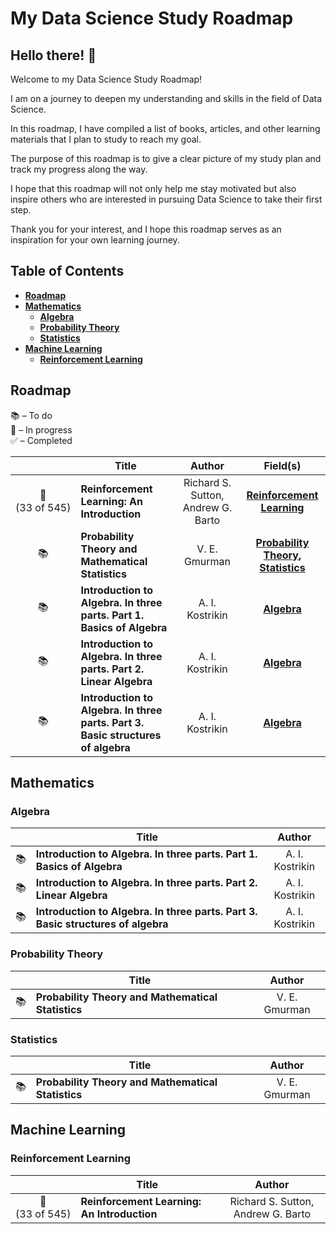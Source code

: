 # My Data Science Study Roadmap

## Hello there! 👋

Welcome to my Data Science Study Roadmap!

I am on a journey to deepen my understanding and skills in the field of Data Science.

In this roadmap, I have compiled a list of books, articles, and other learning materials that I plan to study to reach my goal.

The purpose of this roadmap is to give a clear picture of my study plan and track my progress along the way.

I hope that this roadmap will not only help me stay motivated but also inspire others who are interested in pursuing Data Science to take their first step.

Thank you for your interest, and I hope this roadmap serves as an inspiration for your own learning journey.

## Table of Contents

- **[Roadmap](#roadmap)**
- **[Mathematics](#mathematics)**
  - **[Algebra](#algebra)**
  - **[Probability Theory](#probability-theory)**
  - **[Statistics](#statistics)**
- **[Machine Learning](#machine-learning)**
  - **[Reinforcement Learning](#reinforcement-learning)**

## Roadmap

📚 – To do  
📖 – In progress  
✅ – Completed

|                                | Title                                                                            | Author                             | Field(s)                                                                 |
| :----------------------------: | -------------------------------------------------------------------------------- | :--------------------------------: | :----------------------------------------------------------------------: |
| 📖<br/>(33&nbsp;of&nbsp;545)   | **Reinforcement Learning: An Introduction**                                      | Richard S. Sutton, Andrew G. Barto | **[Reinforcement Learning](#reinforcement-learning)**                    |
| 📚                             | **Probability Theory and Mathematical Statistics**                               | V. E. Gmurman                      | **[Probability Theory](#probability-theory), [Statistics](#statistics)** |
| 📚                             | **Introduction to Algebra. In three parts. Part 1. Basics of Algebra**           | A. I. Kostrikin                    | **[Algebra](#algebra)**                                                  |
| 📚                             | **Introduction to Algebra. In three parts. Part 2. Linear Algebra**              | A. I. Kostrikin                    | **[Algebra](#algebra)**                                                  |
| 📚                             | **Introduction to Algebra. In three parts. Part 3. Basic structures of algebra** | A. I. Kostrikin                    | **[Algebra](#algebra)**                                                  |

## Mathematics

### Algebra

|      | Title                                                                            | Author          |
| :--: | -------------------------------------------------------------------------------- | :-------------: |
| 📚   | **Introduction to Algebra. In three parts. Part 1. Basics of Algebra**           | A. I. Kostrikin |
| 📚   | **Introduction to Algebra. In three parts. Part 2. Linear Algebra**              | A. I. Kostrikin |
| 📚   | **Introduction to Algebra. In three parts. Part 3. Basic structures of algebra** | A. I. Kostrikin |

### Probability Theory

|      | Title                                              | Author        |
| :--: | -------------------------------------------------- | :-----------: |
| 📚   | **Probability Theory and Mathematical Statistics** | V. E. Gmurman |

### Statistics

|      | Title                                              | Author        |
| :--: | -------------------------------------------------- | :-----------: |
| 📚   | **Probability Theory and Mathematical Statistics** | V. E. Gmurman |

## Machine Learning

### Reinforcement Learning

|                              | Title                                       | Author                             |
| :--------------------------: | ------------------------------------------- | :--------------------------------: |
| 📖<br/>(33&nbsp;of&nbsp;545) | **Reinforcement Learning: An Introduction** | Richard S. Sutton, Andrew G. Barto |
